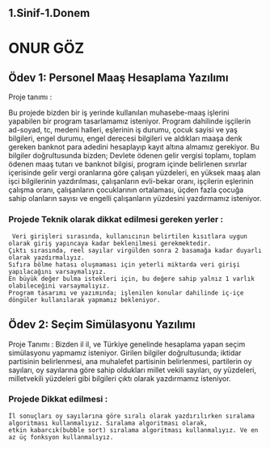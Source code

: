 ## 1.Sinif-1.Donem
# ONUR GÖZ
## Ödev 1: Personel Maaş Hesaplama Yazılımı

Proje tanımı :

  Bu projede bizden bir iş yerinde kullanılan muhasebe-maaş işlerini yapabilen bir program tasarlamamız isteniyor.
  Program dahilinde işçilerin ad-soyad, tc, medeni halleri, eşlerinin iş durumu, çocuk sayisi ve yaş bilgileri, 
  engel durumu, engel derecesi bilgileri ve aldıkları maaşa denk gereken banknot para adedini hesaplayıp kayıt altına almamız gerekiyor.
  Bu bilgiler doğrultusunda bizden; Devlete ödenen gelir vergisi toplamı, toplam ödenen maaş tutarı ve banknot bilgisi,
  program içinde belirlenen sınırlar içerisinde gelir vergi oranlarına göre çalışan yüzdeleri,
  en yüksek maaş alan işci bilgilerinin yazdırılması, çalışanların evli-bekar oranı, işçilerin eşlerinin çalışma oranı, 
  çalışanların çocuklarının ortalaması, üçden fazla çocuğa sahip olanların sayısı ve engelli çalışanların yüzdesini yazdırmamız isteniyor.


### Projede Teknik olarak dikkat edilmesi gereken yerler :

     Veri girişleri sırasında, kullanıcının belirtilen kısıtlara uygun olarak giriş yapıncaya kadar beklenilmesi gerekmektedir. 
    Çıktı sırasında, reel sayılar virgülden sonra 2 basamağa kadar duyarlı olarak yazdırmalıyız. 
    Sıfıra bölme hatası oluşmaması için yeterli miktarda veri girişi yapılacağını varsaymalıyız.  
    En büyük değer bulma istekleri için, bu değere sahip yalnız 1 varlık olabileceğini varsaymalıyız. 
    Program tasarımı ve yazımında; işlenilen konular dahilinde iç-içe döngüler kullanılarak yapmamız bekleniyor.


## Ödev 2: Seçim Simülasyonu Yazılımı

Proje Tanımı :
Bizden il il, ve Türkiye genelinde hesaplama yapan seçim simülasyonu yapmamız isteniyor. Girilen bilgiler doğrultusunda; 
iktidar partisinin belirlenmesi, ana muhalefet partisinin belirlenmesi, partilerin oy sayıları, 
oy sayılarına göre sahip oldukları millet vekili sayıları, oy yüzdeleri, milletvekili yüzdeleri gibi bilgileri çıktı olarak yazdırmamız
isteniyor.


### Projede Dikkat edilmesi :
	İl sonuçları oy sayılarına göre sıralı olarak yazdırılırken sıralama algoritması kullanmalıyız. Sıralama algoritması olarak, 
	etkin kabarcık(bubble sort) sıralama algoritması kullanmalıyız. Ve en az üç fonksyon kullanmalıyız.
